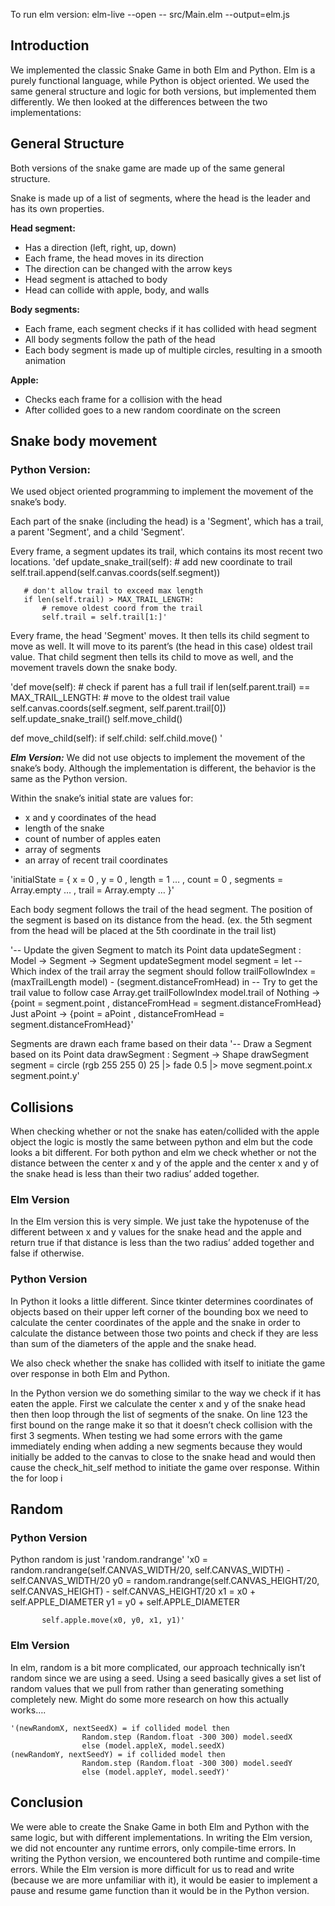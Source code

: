 To run elm version: elm-live --open -- src/Main.elm --output=elm.js

## Introduction

We implemented the classic Snake Game in both Elm and Python. Elm is a purely functional language, while Python is object oriented. We used the same general structure and logic for both versions, but implemented them differently. We then looked at the differences between the two implementations:  


## General Structure
Both versions of the snake game are made up of the same general structure. 

Snake is made up of a list of segments, where the head is the leader and has its own properties. 

**Head segment:**
- Has a direction (left, right, up, down)
- Each frame, the head moves in its direction
- The direction can be changed with the arrow keys
- Head segment is attached to body 
- Head can collide with apple, body, and walls

**Body segments:**
- Each frame, each segment checks if it has collided with head segment 
- All body segments follow the path of the head
- Each body segment is made up of multiple circles, resulting in a smooth animation

**Apple:**
- Checks each frame for a collision with the head
- After collided goes to a new random coordinate on the screen


## Snake body movement
### Python Version:
We used object oriented programming to implement the movement of the snake’s body. 

Each part of the snake (including the head) is a 'Segment', which has a trail, a parent 'Segment', and a child 'Segment'.

Every frame, a segment updates its trail, which contains its most recent two locations. 
'def update_snake_trail(self):
       # add new coordinate to trail
       self.trail.append(self.canvas.coords(self.segment))


       # don't allow trail to exceed max length
       if len(self.trail) > MAX_TRAIL_LENGTH:
           # remove oldest coord from the trail
           self.trail = self.trail[1:]'

Every frame, the head 'Segment' moves. It then tells its child segment to move as well. It will move to its parent’s (the head in this case) oldest trail value. That child segment then tells its child to move as well, and the movement travels down the snake body. 

'def move(self):
       # check if parent has a full trail
       if len(self.parent.trail) == MAX_TRAIL_LENGTH:
           # move to the oldest trail value
           self.canvas.coords(self.segment, self.parent.trail[0])
           self.update_snake_trail()
           self.move_child()

   def move_child(self):
       if self.child:
           self.child.move()
'


***Elm Version:***
We did not use objects to implement the movement of the snake’s body. Although the implementation is different, the behavior is the same as the Python version. 

Within the snake’s initial state are values for:
- x and y coordinates of the head
- length of the snake
- count of number of apples eaten
- array of segments
- an array of recent trail coordinates

'initialState =
 { x = 0
 , y = 0
 , length = 1
 …
 , count = 0
 , segments = Array.empty
 …
 , trail = Array.empty
 …
 }'


Each body segment follows the trail of the head segment. The position of the segment is based on its distance from the head. (ex. the 5th segment from the head will be placed at the 5th coordinate in the trail list)

'-- Update the given Segment to match its Point data
updateSegment : Model -> Segment -> Segment
updateSegment model segment =
 let
   -- Which index of the trail array the segment should follow
   trailFollowIndex =
     (maxTrailLength model) - (segment.distanceFromHead)
 in
 -- Try to get the trail value to follow
 case Array.get trailFollowIndex model.trail of
   Nothing ->
     {point = segment.point
     , distanceFromHead = segment.distanceFromHead}
   Just aPoint ->
     {point = aPoint
     , distanceFromHead = segment.distanceFromHead}'

Segments are drawn each frame based on their data
'-- Draw a Segment based on its Point data
drawSegment : Segment -> Shape
drawSegment segment =
 circle (rgb 255 255 0) 25
  |> fade 0.5
  |> move segment.point.x segment.point.y'

## Collisions
When checking whether or not the snake has eaten/collided with the apple object the logic is mostly the same between python and elm but the code looks a bit different. For both python and elm we check whether or not the distance between the center x and y of the apple and the center x and y of the snake head is less than their two radius’ added together. 

### Elm Version
In the Elm version this is very simple. We just take the hypotenuse of the different between x and y values for the snake head and the apple and return true if that distance is less than the two radius’ added together and false if otherwise. 

### Python Version
In Python it looks a little different. Since tkinter determines coordinates of objects based on their upper left corner of the bounding box we need to calculate the center coordinates of the apple and the snake in order to calculate the distance between those two points and check if they are less than  sum of the diameters of the apple and the snake head. 

We also check whether the snake has collided with itself to initiate the game over response in both Elm and Python. 

In the Python version we do something similar to the way we check if it has eaten the apple. First we calculate the center x and y of the snake head then then loop through the list of segments of the snake. On line 123 the first bound on the range make it so that it doesn’t check collision with the first 3 segments. When testing we had some errors with the game immediately ending when adding a new segments because they would initially be added to the canvas to close to the snake head and would then cause the check_hit_self method to initiate the game over response. Within the for loop i


## Random
### Python Version
Python random is just 'random.randrange'
'x0 = random.randrange(self.CANVAS_WIDTH/20, self.CANVAS_WIDTH) - self.CANVAS_WIDTH/20
           y0 = random.randrange(self.CANVAS_HEIGHT/20, self.CANVAS_HEIGHT) - self.CANVAS_HEIGHT/20
           x1 = x0 + self.APPLE_DIAMETER
           y1 = y0 + self.APPLE_DIAMETER

           self.apple.move(x0, y0, x1, y1)'

### Elm Version
In elm, random is a bit more complicated, our approach technically isn’t random since we are using a seed. Using a seed basically gives a set list of random values that we pull from rather than generating something completely new.  Might do some more research on how this actually works….

    '(newRandomX, nextSeedX) = if collided model then
                    Random.step (Random.float -300 300) model.seedX
                    else (model.appleX, model.seedX)
    (newRandomY, nextSeedY) = if collided model then
                    Random.step (Random.float -300 300) model.seedY
                    else (model.appleY, model.seedY)'


## Conclusion
We were able to create the Snake Game in both Elm and Python with the same logic, but with different implementations. In writing the Elm version, we did not encounter any runtime errors, only compile-time errors. In writing the Python version, we encountered both runtime and compile-time errors. While the Elm version is more difficult for us to read and write (because we are more unfamiliar with it), it would be easier to implement a pause and resume game function than it would be in the Python version. 
